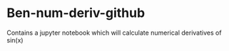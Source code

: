 # Ben-num-deriv-github
Contains a jupyter notebook which will calculate numerical derivatives of sin(x)
